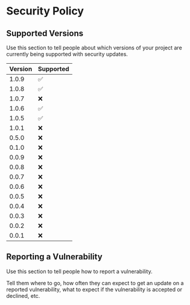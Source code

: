 # Security Policy

## Supported Versions

Use this section to tell people about which versions of your project are
currently being supported with security updates.

| Version | Supported          |
| ------- | ------------------ |
| 1.0.9   | :white_check_mark: |
| 1.0.8   | :white_check_mark: |
| 1.0.7   | :x:                |
| 1.0.6   | :white_check_mark: |
| 1.0.5   | :white_check_mark: |
| 1.0.1   | :x:                |
| 0.5.0   | :x:                |
| 0.1.0   | :x:                |
| 0.0.9   | :x:                |
| 0.0.8   | :x:                |
| 0.0.7   | :x:                |
| 0.0.6   | :x:                |
| 0.0.5   | :x:                |
| 0.0.4   | :x:                |
| 0.0.3   | :x:                |
| 0.0.2   | :x:                |
| 0.0.1   | :x:                |

## Reporting a Vulnerability

Use this section to tell people how to report a vulnerability.

Tell them where to go, how often they can expect to get an update on a
reported vulnerability, what to expect if the vulnerability is accepted or
declined, etc.
